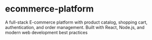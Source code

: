 # ecommerce-platform
A full-stack E-commerce platform with product catalog, shopping cart, authentication, and order management. Built with React, Node.js, and modern web development best practices
